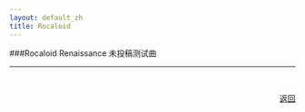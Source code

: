 ```yaml
---
layout: default_zh
title: Rocaloid
---
```


###Rocaloid Renaissance 未投稿测试曲

---


<br />

<p align="right"><a href="/sub/zh/posts-unposted/index.html">返回</a></p>

